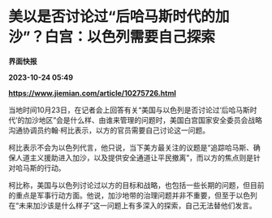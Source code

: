 # 美以是否讨论过“后哈马斯时代的加沙”？白宫：以色列需要自己探索
**界面快报**

**2023-10-24 05:49**

**https://www.jiemian.com/article/10275726.html**

当地时间10月23日，在记者会上回答有关“美国与以色列是否讨论过‘后哈马斯时代’的加沙地区”会是什么样、由谁来管理的问题时，美国白宫国家安全委员会战略沟通协调员约翰·柯比表示，以方的官员需要自己讨论这一问题。

柯比表示不会为以色列代言，他只说，当下美方最关注的议题是“追踪哈马斯、确保人道主义援助进入加沙，以及提供安全通道让平民撤离”，而以方的焦点则是针对哈马斯的行动。

柯比称，美国与以色列讨论过以方的目标和战略，也包括一些长期的问题，但目前的重点是军事行动方面。他说，加沙地带的治理问题并非不重要，但至于以色列在“未来加沙该是什么样子”这一问题上有多深入的探索，自己无法替他们发言。